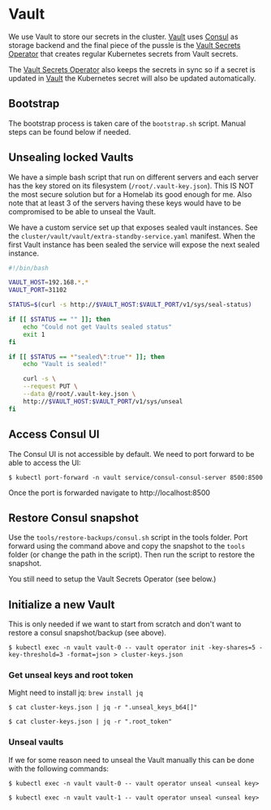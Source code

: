 # Vault

We use Vault to store our secrets in the cluster. [Vault](https://www.vaultproject.io/) uses [Consul](https://www.consul.io) as storage backend and the final piece of the pussle is the [Vault Secrets Operator](https://github.com/ricoberger/vault-secrets-operator) that creates regular Kubernetes secrets from Vault secrets.

The [Vault Secrets Operator](https://github.com/ricoberger/vault-secrets-operator) also keeps the secrets in sync so if a secret is updated in [Vault](https://www.vaultproject.io/) the Kubernetes secret will also be updated automatically.

## Bootstrap

The bootstrap process is taken care of the `bootstrap.sh` script. Manual steps can be found below if needed.

## Unsealing locked Vaults

We have a simple bash script that run on different servers and each server has the key stored on its filesystem (`/root/.vault-key.json`). This IS NOT the most secure solution but for a Homelab its good enough for me. Also note that at least 3 of the servers having these keys would have to be compromised to be able to unseal the Vault.

We have a custom service set up that exposes sealed vault instances. See the `cluster/vault/vault/extra-standby-service.yaml` manifest. When the first Vault instance has been sealed the service will expose the next sealed instance.

```bash
#!/bin/bash

VAULT_HOST=192.168.*.*
VAULT_PORT=31102

STATUS=$(curl -s http://$VAULT_HOST:$VAULT_PORT/v1/sys/seal-status)

if [[ $STATUS == "" ]]; then
    echo "Could not get Vaults sealed status"
    exit 1
fi

if [[ $STATUS == *"sealed\":true"* ]]; then
    echo "Vault is sealed!"

    curl -s \
    --request PUT \
    --data @/root/.vault-key.json \
    http://$VAULT_HOST:$VAULT_PORT/v1/sys/unseal
fi
```

## Access Consul UI
The Consul UI is not accessible by default. We need to port forward to be able to access the UI:

```shell
$ kubectl port-forward -n vault service/consul-consul-server 8500:8500
```

Once the port is forwarded navigate to http://localhost:8500

## Restore Consul snapshot
Use the `tools/restore-backups/consul.sh` script in the tools folder. Port forward using the command above and copy the snapshot to the `tools` folder (or change the path in the script). Then run the script to restore the snapshot.

You still need to setup the Vault Secrets Operator (see below.)

## Initialize a new Vault
This is only needed if we want to start from scratch and don't want to restore a consul snapshot/backup (see above).

```shell
$ kubectl exec -n vault vault-0 -- vault operator init -key-shares=5 -key-threshold=3 -format=json > cluster-keys.json
```

### Get unseal keys and root token

Might need to install jq: `brew install jq`

```shell
$ cat cluster-keys.json | jq -r ".unseal_keys_b64[]"

$ cat cluster-keys.json | jq -r ".root_token"
```

### Unseal vaults

If we for some reason need to unseal the Vault manually this can be done with the following commands:

```shell
$ kubectl exec -n vault vault-0 -- vault operator unseal <unseal key>

$ kubectl exec -n vault vault-1 -- vault operator unseal <unseal key>
```
